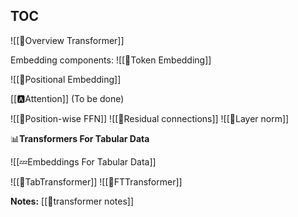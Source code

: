 
## TOC

![[🗼Overview Transformer]]

Embedding components:
![[🛌Token Embedding]]

![[🧵Positional Embedding]]

[[🅰️Attention]]
(To be done)


![[🎱Position-wise FFN]]
![[🔗Residual connections]]
![[🍔Layer norm]]

📊**Transformers For Tabular Data**

![[💤Embeddings For Tabular Data]]


![[🤖TabTransformer]]
![[🤖FTTransformer]]

**Notes:**
[[🤖transformer notes]]
